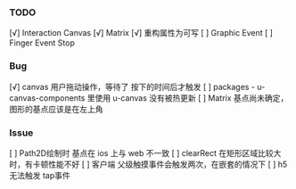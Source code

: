 ### TODO

[√] Interaction Canvas
[√] Matrix
[√] 重构属性为可写
[ ] Graphic Event
[ ] Finger Event Stop

### Bug

[√] canvas 用户拖动操作，等待了 按下的时间后才触发
[ ] packages - u-canvas-components 里使用 u-canvas 没有被热更新
[ ] Matrix 基点尚未确定，图形的基点应该是在左上角

### Issue

[ ] Path2D绘制时 基点在 ios 上与 web 不一致
[ ] clearRect 在矩形区域比较大时，有卡顿性能不好
[ ] 客户端 父级触摸事件会触发两次，在嵌套的情况下
[ ] h5 无法触发 tap事件